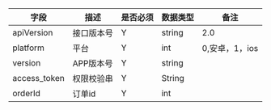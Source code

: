 字段 | 描述 | 是否必须 | 数据类型 | 备注
--------------------- | ----------------- | ----------------- | ---------------------- | ------------------
apiVersion | 接口版本号 | Y | string | 2.0
platform | 平台 | Y | int | 0,安卓，1，ios
version | APP版本号 | Y | string |
access_token | 权限校验串 | Y | String | 
orderId | 订单id|  Y | int | 
